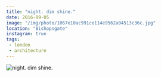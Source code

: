 ```yaml
---
title: "night. dim shine."
date: 2016-09-05
image: "/img/photo/1067e10ac991ce114e9562a04513c36c.jpg"
location: "Bishopsgate"
instagram: true
tags:
 - london
 - architecture
---
```


![night. dim shine.](/img/photo/1067e10ac991ce114e9562a04513c36c.jpg)

